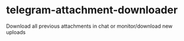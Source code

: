# telegram-attachment-downloader
Download all previous attachments in chat or monitor/download new uploads
